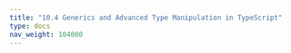 ```yaml
---
title: "10.4 Generics and Advanced Type Manipulation in TypeScript"
type: docs
nav_weight: 104000
---
```

